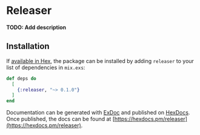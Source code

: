 # Releaser

**TODO: Add description**

## Installation

If [available in Hex](https://hex.pm/docs/publish), the package can be installed
by adding `releaser` to your list of dependencies in `mix.exs`:

```elixir
def deps do
  [
    {:releaser, "~> 0.1.0"}
  ]
end
```

Documentation can be generated with [ExDoc](https://github.com/elixir-lang/ex_doc)
and published on [HexDocs](https://hexdocs.pm). Once published, the docs can
be found at [https://hexdocs.pm/releaser](https://hexdocs.pm/releaser).

